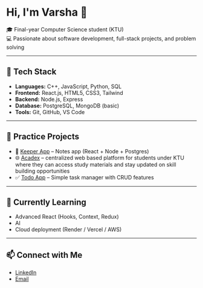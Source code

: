 # Hi, I'm Varsha 👋

🎓 Final-year Computer Science student (KTU)  
💻 Passionate about software development, full-stack projects, and problem solving  

---

## 🔧 Tech Stack
- **Languages:** C++, JavaScript, Python, SQL  
- **Frontend:** React.js, HTML5, CSS3, Tailwind  
- **Backend:** Node.js, Express  
- **Database:** PostgreSQL, MongoDB (basic)  
- **Tools:** Git, GitHub, VS Code  

---

## 📌 Practice Projects
- 📝 [Keeper App](https://github.com/varsha-k-k/keeper-app) – Notes app (React + Node + Postgres)  
- 🌐 [Acadex](https://github.com/varsha-k-k/minii/tree/master) – centralized web based platform for students under KTU where they can access study materials and stay updated on skill building opportunities
- ✅ [Todo App](https://github.com/yourusername/todo-app) – Simple task manager with CRUD features  


---

## 🌱 Currently Learning
- Advanced React (Hooks, Context, Redux)
- AI
- Cloud deployment (Render / Vercel / AWS)  

---

## 📫 Connect with Me
- [LinkedIn](https://www.linkedin.com/in/varsha-k-k-aa1b93249/) 
- [Email](mailto:varshakk022@gmail.com)  


